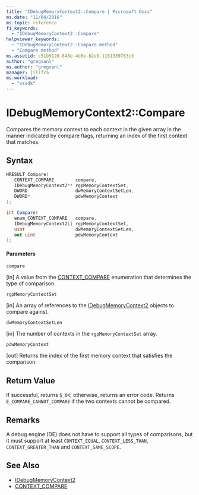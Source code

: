 ```yaml
---
title: "IDebugMemoryContext2::Compare | Microsoft Docs"
ms.date: "11/04/2016"
ms.topic: reference
f1_keywords:
  - "IDebugMemoryContext2::Compare"
helpviewer_keywords:
  - "IDebugMemoryContext2::Compare method"
  - "Compare method"
ms.assetid: c51b5128-848e-4d8e-b2e9-1161339763c3
author: "gregvanl"
ms.author: "gregvanl"
manager: jillfra
ms.workload:
  - "vssdk"
---
```

# IDebugMemoryContext2::Compare
Compares the memory context to each context in the given array in the manner indicated by compare flags, returning an index of the first context that matches.

## Syntax

```cpp
HRESULT Compare( 
   CONTEXT_COMPARE        compare,
   IDebugMemoryContext2** rgpMemoryContextSet,
   DWORD                  dwMemoryContextSetLen,
   DWORD*                 pdwMemoryContext
);
```

```csharp
int Compare(
   enum_CONTEXT_COMPARE   compare,
   IDebugMemoryContext2[] rgpMemoryContextSet,
   uint                   dwMemoryContextSetLen,
   out uint               pdwMemoryContext
);
```

#### Parameters
 `compare`

 [in] A value from the [CONTEXT_COMPARE](../../../extensibility/debugger/reference/context-compare.md) enumeration that determines the type of comparison.

 `rgpMemoryContextSet`

 [in] An array of references to the [IDebugMemoryContext2](../../../extensibility/debugger/reference/idebugmemorycontext2.md) objects to compare against.

 `dwMemoryContextSetLen`

 [in] The number of contexts in the `rgpMemoryContextSet` array.

 `pdwMemoryContext`

 [out] Returns the index of the first memory context that satisfies the comparison.

## Return Value
 If successful, returns `S_OK`; otherwise, returns an error code. Returns `E_COMPARE_CANNOT_COMPARE` if the two contexts cannot be compared.

## Remarks
 A debug engine (DE) does not have to support all types of comparisons, but it must support at least `CONTEXT_EQUAL`, `CONTEXT_LESS_THAN`, `CONTEXT_GREATER_THAN` and `CONTEXT_SAME_SCOPE`.

## See Also
- [IDebugMemoryContext2](../../../extensibility/debugger/reference/idebugmemorycontext2.md)
- [CONTEXT_COMPARE](../../../extensibility/debugger/reference/context-compare.md)
